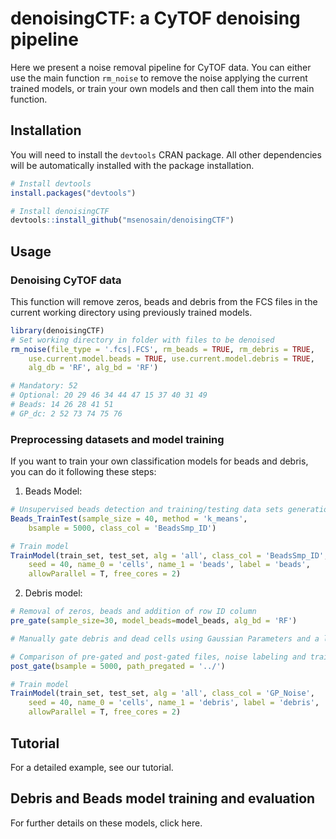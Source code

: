 # denoisingCTF: a CyTOF denoising pipeline

Here we present a noise removal pipeline for CyTOF data. You can either use the 
main function `rm_noise` to remove the noise applying the current trained models,
or train your own models and then call them into the main function.

## Installation
You will need to install the `devtools` CRAN package. All other dependencies 
will be automatically installed with the package installation.

```R
# Install devtools
install.packages("devtools")

# Install denoisingCTF
devtools::install_github("msenosain/denoisingCTF")
```

## Usage

### Denoising CyTOF data

This function will remove zeros, beads and debris from the FCS files in the 
current working directory using previously trained models. 

```R
library(denoisingCTF)
# Set working directory in folder with files to be denoised
rm_noise(file_type = '.fcs|.FCS', rm_beads = TRUE, rm_debris = TRUE,
    use.current.model.beads = TRUE, use.current.model.debris = TRUE,
    alg_db = 'RF', alg_bd = 'RF')

# Mandatory: 52
# Optional: 20 29 46 34 44 47 15 37 40 31 49
# Beads: 14 26 28 41 51
# GP_dc: 2 52 73 74 75 76

```

### Preprocessing datasets and model training

If you want to train your own classification models for beads and debris, you
can do it following these steps:

1. Beads Model:
```R
# Unsupervised beads detection and training/testing data sets generation.
Beads_TrainTest(sample_size = 40, method = 'k_means', 
    bsample = 5000, class_col = 'BeadsSmp_ID')

# Train model
TrainModel(train_set, test_set, alg = 'all', class_col = 'BeadsSmp_ID', 
    seed = 40, name_0 = 'cells', name_1 = 'beads', label = 'beads',
    allowParallel = T, free_cores = 2)

```

2. Debris model:
``` R
# Removal of zeros, beads and addition of row ID column
pre_gate(sample_size=30, model_beads=model_beads, alg_bd = 'RF') 

# Manually gate debris and dead cells using Gaussian Parameters and a live/dead cell marker.

# Comparison of pre-gated and post-gated files, noise labeling and training/testing data sets generation.
post_gate(bsample = 5000, path_pregated = '../') 

# Train model
TrainModel(train_set, test_set, alg = 'all', class_col = 'GP_Noise', 
    seed = 40, name_0 = 'cells', name_1 = 'debris', label = 'debris', 
    allowParallel = T, free_cores = 2)

```

## Tutorial

For a detailed example, see our tutorial.


## Debris and Beads model training and evaluation

For further details on these models, click here.






